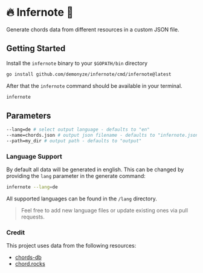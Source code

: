 # 🔥 Infernote 🎵

Generate chords data from different resources in a custom JSON file.

## Getting Started

Install the `infernote` binary to your `$GOPATH/bin` directory

```bash
go install github.com/demonyze/infernote/cmd/infernote@latest
```

After that the `infernote` command should be available in your terminal.

```bash
infernote
```

## Parameters

```bash
--lang=de # select output language - defaults to "en"
--name=chords.json # output json filename - defaults to "infernote.json"
--path=my_dir # output path - defaults to "output"
```

### Language Support

By default all data will be generated in english.
This can be changed by providing the `lang` parameter in the generate command:

```bash
infernote --lang=de
```

All supported languages can be found in the `/lang` directory.

> Feel free to add new language files or update existing ones via pull requests.

### Credit

This project uses data from the following resources:

- [chords-db](https://github.com/tombatossals/chords-db)
- [chord.rocks](https://chord.rocks)
